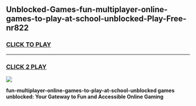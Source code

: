
## Unblocked-Games-fun-multiplayer-online-games-to-play-at-school-unblocked-Play-Free-nr822
<h3>
<a href="https://premium76.site?title=fun-multiplayer-online-games-to-play-at-school-unblocked&ref=19M">CLICK TO PLAY</a></h3>
<hr>

<h3>
<a href="https://premium76.site?title=fun-multiplayer-online-games-to-play-at-school-unblocked&ref=19M">CLICK 2 PLAY</a>
  
</h3>

<a href="https://premium76.site?title=fun-multiplayer-online-games-to-play-at-school-unblocked&ref=19M"><img src="https://clearcache.store/games.png"></a>


**fun-multiplayer-online-games-to-play-at-school-unblocked games unblocked: Your Gateway to Fun and Accessible Online Gaming**
